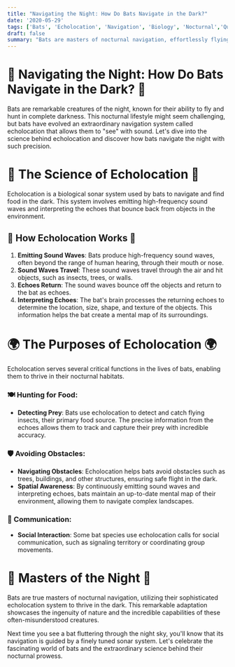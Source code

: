 ```yaml
---
title: "Navigating the Night: How Do Bats Navigate in the Dark?"
date: '2020-05-29'
tags: ['Bats', 'Echolocation', 'Navigation', 'Biology', 'Nocturnal','Questions']
draft: false
summary: "Bats are masters of nocturnal navigation, effortlessly flying through the dark to find food and avoid obstacles. In this blog post, we explore the fascinating echolocation system that enables bats to navigate in complete darkness."
---
```


# 🦇 Navigating the Night: How Do Bats Navigate in the Dark? 🦇

Bats are remarkable creatures of the night, known for their ability to fly and hunt in complete darkness. This nocturnal lifestyle might seem challenging, but bats have evolved an extraordinary navigation system called echolocation that allows them to "see" with sound. Let's dive into the science behind echolocation and discover how bats navigate the night with such precision.

# 🔬 The Science of Echolocation 🔬

Echolocation is a biological sonar system used by bats to navigate and find food in the dark. This system involves emitting high-frequency sound waves and interpreting the echoes that bounce back from objects in the environment.

## 🧭 How Echolocation Works 🧭

1. **Emitting Sound Waves**: Bats produce high-frequency sound waves, often beyond the range of human hearing, through their mouth or nose.
2. **Sound Waves Travel**: These sound waves travel through the air and hit objects, such as insects, trees, or walls.
3. **Echoes Return**: The sound waves bounce off the objects and return to the bat as echoes.
4. **Interpreting Echoes**: The bat's brain processes the returning echoes to determine the location, size, shape, and texture of the objects. This information helps the bat create a mental map of its surroundings.

# 🌍 The Purposes of Echolocation 🌍

Echolocation serves several critical functions in the lives of bats, enabling them to thrive in their nocturnal habitats.

### 🍽️ Hunting for Food:
- **Detecting Prey**: Bats use echolocation to detect and catch flying insects, their primary food source. The precise information from the echoes allows them to track and capture their prey with incredible accuracy.

### 🛡️ Avoiding Obstacles:
- **Navigating Obstacles**: Echolocation helps bats avoid obstacles such as trees, buildings, and other structures, ensuring safe flight in the dark.
- **Spatial Awareness**: By continuously emitting sound waves and interpreting echoes, bats maintain an up-to-date mental map of their environment, allowing them to navigate complex landscapes.

### 💬 Communication:
- **Social Interaction**: Some bat species use echolocation calls for social communication, such as signaling territory or coordinating group movements.

# 🌌 Masters of the Night 🌌

Bats are true masters of nocturnal navigation, utilizing their sophisticated echolocation system to thrive in the dark. This remarkable adaptation showcases the ingenuity of nature and the incredible capabilities of these often-misunderstood creatures.

Next time you see a bat fluttering through the night sky, you'll know that its navigation is guided by a finely tuned sonar system. Let's celebrate the fascinating world of bats and the extraordinary science behind their nocturnal prowess.
